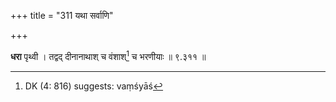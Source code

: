+++
title = "311 यथा सर्वाणि"

+++


**धरा** पृथ्वी । तद्वद् दीनानाथाश् च वंशाश्[^७७१] च भरणीयाः ॥ ९.३११ ॥


[^७७१]:
     DK (4: 816) suggests: vaṃśyāś